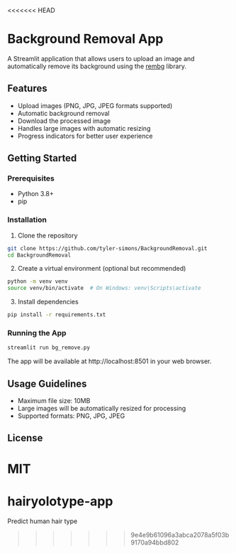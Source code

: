 <<<<<<< HEAD
# Background Removal App

A Streamlit application that allows users to upload an image and automatically remove its background using the [rembg](https://github.com/danielgatis/rembg) library.

## Features

- Upload images (PNG, JPG, JPEG formats supported)
- Automatic background removal
- Download the processed image
- Handles large images with automatic resizing
- Progress indicators for better user experience

## Getting Started

### Prerequisites

- Python 3.8+
- pip

### Installation

1. Clone the repository
```bash
git clone https://github.com/tyler-simons/BackgroundRemoval.git
cd BackgroundRemoval
```

2. Create a virtual environment (optional but recommended)
```bash
python -m venv venv
source venv/bin/activate  # On Windows: venv\Scripts\activate
```

3. Install dependencies
```bash
pip install -r requirements.txt
```

### Running the App

```bash
streamlit run bg_remove.py
```

The app will be available at http://localhost:8501 in your web browser.

## Usage Guidelines

- Maximum file size: 10MB
- Large images will be automatically resized for processing
- Supported formats: PNG, JPG, JPEG

## License

MIT
=======
# hairyolotype-app
Predict human hair type
>>>>>>> 9e4e9b61096a3abca2078a5f03b9170a94bbd802
